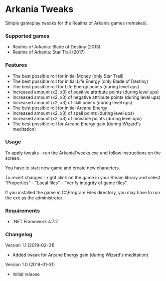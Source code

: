 # Arkania Tweaks

Simple gameplay tweaks for the Realms of Arkania games (remakes).

### Supported games

* Realms of Arkania: Blade of Destiny (2013)
* Realms of Arkania: Star Trail (2017)

### Features

* The best possible roll for initial Money (only Star Trail)
* The best possible roll for initial Life Energy (only Blade of Destiny)
* The best possible roll for Life Energy points (during level ups)
* Increased amount (x2, x3) of positive attribute points (during level ups)
* Increased amount (x2, x3) of negative attribute points (during level ups)
* Increased amount (x2, x3) of skill points (during level ups)
* The best possible roll for initial Arcane Energy
* Increased amount (x2, x3) of spell points (during level ups)
* Increased amount (x2, x3) of movable points (during level ups)
* The best possible roll for Arcane Energy gain (during Wizard's meditation)

### Usage

To apply tweaks - run the ArkaniaTweaks.exe and follow instructions on the screen.

You have to start new game and create new characters.

To revert changes - right click on the game in your Steam library and select "Properties" - "Local files" - "Verify integrity of game files".

If you installed the game in C:\Program Files directory, you may have to run the exe as the administrator.

### Requirements

* .NET Framework 4.7.2

### Changelog

Version 1.1 (2019-02-01)

* Added tweak for Arcane Energy gain (during Wizard's meditation)

Version 1.0 (2019-01-31)

* Initial release